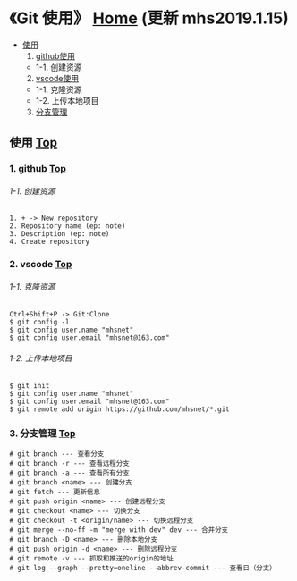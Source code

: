 # 《Git 使用》 [Home] (更新 mhs2019.1.15)

- [使用]
  1. [github使用]
    - 1-1. 创建资源
  2. [vscode使用]
    - 1-1. 克隆资源
    - 1-2. 上传本地项目
  3. [分支管理]
  

## <span id="use">使用</span> [Top]

### 1. <span id="github">github</span> [Top]
###### 1-1. 创建资源
```
1. + -> New repository
2. Repository name (ep: note)
3. Description (ep: note)
4. Create repository
```

### 2. <span id="vscode">vscode</span> [Top]
###### 1-1. 克隆资源
```
Ctrl+Shift+P -> Git:Clone
$ git config -l
$ git config user.name "mhsnet"
$ git config user.email "mhsnet@163.com"
```
###### 1-2. 上传本地项目
```
$ git init
$ git config user.name "mhsnet"
$ git config user.email "mhsnet@163.com"
$ git remote add origin https://github.com/mhsnet/*.git
```

### 3. <span id="branch">分支管理</span> [Top]
```
# git branch --- 查看分支
# git branch -r --- 查看远程分支
# git branch -a --- 查看所有分支
# git branch <name> --- 创建分支
# git fetch --- 更新信息
# git push origin <name> --- 创建远程分支
# git checkout <name> --- 切换分支
# git checkout -t <origin/name> --- 切换远程分支
# git merge --no-ff -m "merge with dev" dev --- 合并分支
# git branch -D <name> --- 删除本地分支
# git push origin -d <name> --- 删除远程分支
# git remote -v --- 抓取和推送的origin的地址
# git log --graph --pretty=oneline --abbrev-commit --- 查看日（分支）
```

##
[Home]: https://mhsnet.github.io/note/ "《MHS技术栈学习笔记》"

[Top]: https://mhsnet.github.io/note/tools/git.html "《Git 使用》"

[使用]: https://mhsnet.github.io/note/tools/git.html#use "《Git 使用》"
[github使用]: https://mhsnet.github.io/note/tools/git.html#github "github使用"
[vscode使用]: https://mhsnet.github.io/note/tools/git.html#vscode "vscode使用"
[分支管理]: https://mhsnet.github.io/note/tools/git.html#branch "分支管理"


